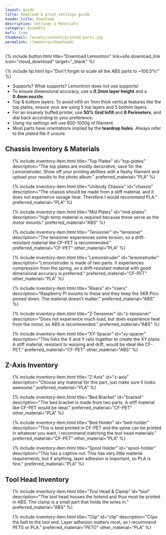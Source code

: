 ```yaml
---
layout: guide
title: Download & print settings guide
header_title: Download
description: Settings & Materials
category: Assembly
kofi: true
thumbnail: /assets/content/printed-parts.jpg
permalink: /lemontron/download/
---
```


<div class="paragraph btn-wrapper">
   {% include button.html 
   title="Download Lemontron"
   link=site.download_link
   icon="cloud_download"
   target="_blank" %}
</div>

{% include tip.html tip="Don't forget to scale all the ABS parts to ~100.5%!" %}

- Supports? What supports? Lemontron does not use supports!
- To ensure dimensional accuracy, use a **0.2mm layer height** and a **0.4mm nozzle**.
- Top & bottom layers: To avoid infill on 1mm thick vertical features like the top plates, ensure your are using 5 top
  layers and 5 bottom layers.
- For an insanely buffed printer, use **50% Grid Infill** and **8 Perimeters**, and dial back according to your
  preference.
- Using my settings will use 800-1000g of filament.
- Most parts have orientations implied by the **teardrop holes**. Always refer to the plated file if unsure.

## Chassis Inventory & Materials

<ul class="inventory">
{% include inventory-item.html
title="Top Plates"
id="top-plates"
description="The top plates are mostly decorative, save for the Lemonstruder. Show off your printing
abilities with a flashy filament and upload your results to the photo album."
preferred_material="PLA" %}

{% include inventory-item.html
title="Unibody Chassis"
id="chassis"
description="The chassis should be made from a stiff material, and it does not experience savage heat. Therefore I would
recommend PLA."
preferred_material="PLA" %}

{% include inventory-item.html
title="Mid Plates"
id="mid-plates"
description="high temp material is required because these serve as the motor mounts."
preferred_material="ABS" %}

{% include inventory-item.html
title="Tensioner"
id="tensioner"
description="The tensioner experiences some torsion, so a drift-resistant material like CF-PET is recommended."
preferred_material="CF-PET"
other_material="PLA" %}

{% include inventory-item.html
title="Lemonstruder"
id="lemonstruder"
description="Lemonstruder is made of two parts. It experiences compression from the spring, so a drift-resistant
material with good dimensional accuracy is preferred."
preferred_material="CF-PET"
other_material="PLA" %}

{% include inventory-item.html
title="Risers"
id="risers"
description="Raspberry Pi mounts to these and they keep the SKR Pico pinned down. The material doesn't matter."
preferred_material="ABS" %}

{% include inventory-item.html
title="Z-Tensioner"
id="z-tensioner"
description="Does not experience much load, but does experience heat from the motor, so ABS is recommended."
preferred_material="ABS" %}

{% include inventory-item.html
title="XY-Spacer"
id="xy-spacer"
description="This links the X and Y rails together to create the XY plane. A stiff material, resistant to warping and
drift, would be ideal like CF-PET."
preferred_material="CF-PET"
other_material="ABS" %}
</ul>

## Z-Axis Inventory

<ul class="inventory">
{% include inventory-item.html
title="Z-Axis"
id="z-axis"
description="Choose any material for this part, just make sure it looks awesome."
preferred_material="PLA" %}

{% include inventory-item.html
title="Bed Bracket"
id="bracket"
description="The bed bracket is made from two parts. A stiff material like CF-PET would be ideal."
preferred_material="CF-PET"
other_material="PLA" %}

{% include inventory-item.html
title="Bed Holder"
id="bed-holder"
description="This is best printed in CF-PET and the spine can be printed in whatever you want, I recommend matching
the tool head materials."
preferred_material="CF-PET"
other_material="PLA" %}

{% include inventory-item.html
title="Spool Holder"
id="spool-holder"
description="This has a captive nut. This has very little material requirements, but if anything, layer adhesion is
important, so PLA is fine."
preferred_material="PLA" %}
</ul>

## Tool Head Inventory

<ul class="inventory">
{% include inventory-item.html
title="Tool Head & Clamp"
id="tool"
description="The tool head houses the hotend and thus must be printed in ABS. The clamp is a small part that holds the
wires in."
preferred_material="ABS" %}

{% include inventory-item.html
title="Clip"
id="clip"
description="Clips the belt to the tool end. Layer adhesion matters most, so I recommend PETG or PLA."
preferred_material="PETG"
other_material="PLA" %}
</ul>